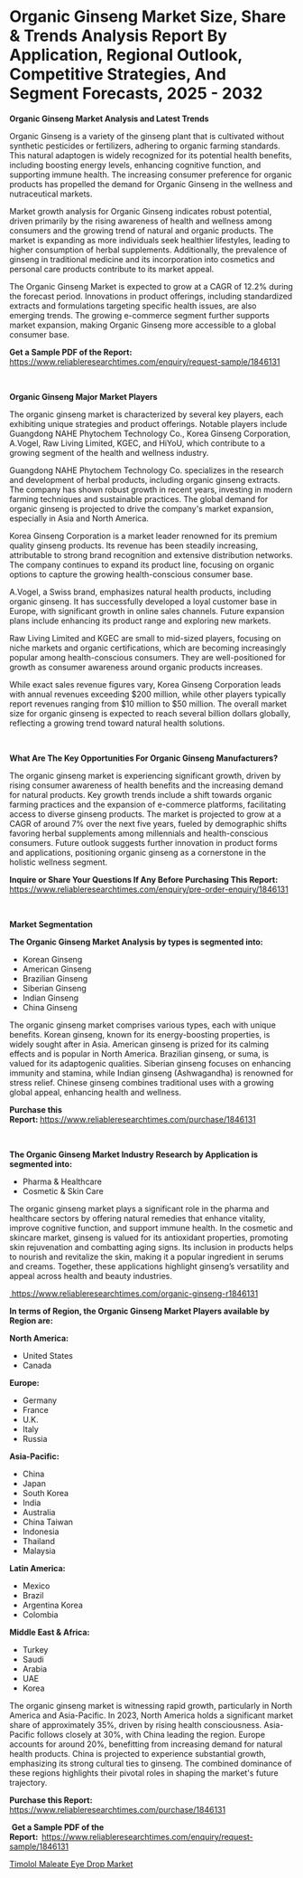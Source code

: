 <p><h1>Organic Ginseng Market Size, Share & Trends Analysis Report By Application, Regional Outlook, Competitive Strategies, And Segment Forecasts, 2025 - 2032</h1></p><p><strong>Organic Ginseng Market Analysis and Latest Trends</strong></p>
<p><p>Organic Ginseng is a variety of the ginseng plant that is cultivated without synthetic pesticides or fertilizers, adhering to organic farming standards. This natural adaptogen is widely recognized for its potential health benefits, including boosting energy levels, enhancing cognitive function, and supporting immune health. The increasing consumer preference for organic products has propelled the demand for Organic Ginseng in the wellness and nutraceutical markets.</p><p>Market growth analysis for Organic Ginseng indicates robust potential, driven primarily by the rising awareness of health and wellness among consumers and the growing trend of natural and organic products. The market is expanding as more individuals seek healthier lifestyles, leading to higher consumption of herbal supplements. Additionally, the prevalence of ginseng in traditional medicine and its incorporation into cosmetics and personal care products contribute to its market appeal.</p><p>The Organic Ginseng Market is expected to grow at a CAGR of 12.2% during the forecast period. Innovations in product offerings, including standardized extracts and formulations targeting specific health issues, are also emerging trends. The growing e-commerce segment further supports market expansion, making Organic Ginseng more accessible to a global consumer base.</p></p>
<p><strong>Get a Sample PDF of the Report:&nbsp;</strong> <a href="https://www.reliableresearchtimes.com/enquiry/request-sample/1846131?utm_campaign=2205&utm_medium=2&utm_source=Github&utm_content=ia&utm_term=08032025&utm_id=organic-ginseng">https://www.reliableresearchtimes.com/enquiry/request-sample/1846131</a></p>
<p>&nbsp;</p>
<p><strong>Organic Ginseng Major Market Players</strong></p>
<p><p>The organic ginseng market is characterized by several key players, each exhibiting unique strategies and product offerings. Notable players include Guangdong NAHE Phytochem Technology Co., Korea Ginseng Corporation, A.Vogel, Raw Living Limited, KGEC, and HiYoU, which contribute to a growing segment of the health and wellness industry.</p><p>Guangdong NAHE Phytochem Technology Co. specializes in the research and development of herbal products, including organic ginseng extracts. The company has shown robust growth in recent years, investing in modern farming techniques and sustainable practices. The global demand for organic ginseng is projected to drive the company's market expansion, especially in Asia and North America.</p><p>Korea Ginseng Corporation is a market leader renowned for its premium quality ginseng products. Its revenue has been steadily increasing, attributable to strong brand recognition and extensive distribution networks. The company continues to expand its product line, focusing on organic options to capture the growing health-conscious consumer base.</p><p>A.Vogel, a Swiss brand, emphasizes natural health products, including organic ginseng. It has successfully developed a loyal customer base in Europe, with significant growth in online sales channels. Future expansion plans include enhancing its product range and exploring new markets.</p><p>Raw Living Limited and KGEC are small to mid-sized players, focusing on niche markets and organic certifications, which are becoming increasingly popular among health-conscious consumers. They are well-positioned for growth as consumer awareness around organic products increases.</p><p>While exact sales revenue figures vary, Korea Ginseng Corporation leads with annual revenues exceeding $200 million, while other players typically report revenues ranging from $10 million to $50 million. The overall market size for organic ginseng is expected to reach several billion dollars globally, reflecting a growing trend toward natural health solutions.</p></p>
<p>&nbsp;</p>
<p><strong>What Are The Key Opportunities For Organic Ginseng Manufacturers?</strong></p>
<p><p>The organic ginseng market is experiencing significant growth, driven by rising consumer awareness of health benefits and the increasing demand for natural products. Key growth trends include a shift towards organic farming practices and the expansion of e-commerce platforms, facilitating access to diverse ginseng products. The market is projected to grow at a CAGR of around 7% over the next five years, fueled by demographic shifts favoring herbal supplements among millennials and health-conscious consumers. Future outlook suggests further innovation in product forms and applications, positioning organic ginseng as a cornerstone in the holistic wellness segment.</p></p>
<p><strong>Inquire or Share Your Questions If Any Before Purchasing This Report:</strong> <a href="https://www.reliableresearchtimes.com/enquiry/pre-order-enquiry/1846131?utm_campaign=2205&utm_medium=2&utm_source=Github&utm_content=ia&utm_term=08032025&utm_id=organic-ginseng">https://www.reliableresearchtimes.com/enquiry/pre-order-enquiry/1846131</a></p>
<p>&nbsp;</p>
<p><strong>Market Segmentation</strong></p>
<p><strong>The Organic Ginseng Market Analysis by types is segmented into:</strong></p>
<p><ul><li>Korean Ginseng</li><li>American Ginseng</li><li>Brazilian Ginseng</li><li>Siberian Ginseng</li><li>Indian Ginseng</li><li>China Ginseng</li></ul></p>
<p><p>The organic ginseng market comprises various types, each with unique benefits. Korean ginseng, known for its energy-boosting properties, is widely sought after in Asia. American ginseng is prized for its calming effects and is popular in North America. Brazilian ginseng, or suma, is valued for its adaptogenic qualities. Siberian ginseng focuses on enhancing immunity and stamina, while Indian ginseng (Ashwagandha) is renowned for stress relief. Chinese ginseng combines traditional uses with a growing global appeal, enhancing health and wellness.</p></p>
<p><strong>Purchase this Report:&nbsp;</strong><a href="https://www.reliableresearchtimes.com/purchase/1846131?utm_campaign=2205&utm_medium=2&utm_source=Github&utm_content=ia&utm_term=08032025&utm_id=organic-ginseng">https://www.reliableresearchtimes.com/purchase/1846131</a></p>
<p>&nbsp;</p>
<p><strong>The Organic Ginseng Market Industry Research by Application is segmented into:</strong></p>
<p><ul><li>Pharma & Healthcare</li><li>Cosmetic & Skin Care</li></ul></p>
<p><p>The organic ginseng market plays a significant role in the pharma and healthcare sectors by offering natural remedies that enhance vitality, improve cognitive function, and support immune health. In the cosmetic and skincare market, ginseng is valued for its antioxidant properties, promoting skin rejuvenation and combatting aging signs. Its inclusion in products helps to nourish and revitalize the skin, making it a popular ingredient in serums and creams. Together, these applications highlight ginseng’s versatility and appeal across health and beauty industries.</p></p>
<p><a href="https://www.reliableresearchtimes.com/organic-ginseng-r1846131?utm_campaign=2205&utm_medium=2&utm_source=Github&utm_content=ia&utm_term=08032025&utm_id=organic-ginseng">&nbsp;https://www.reliableresearchtimes.com/organic-ginseng-r1846131</a></p>
<p><strong>In terms of Region, the Organic Ginseng Market Players available by Region are:</strong></p>
<p>
    <p> <strong> North America: </strong>
        <ul>
            <li>United States</li>
            <li>Canada</li>
        </ul>
        </p> 
    <p> <strong> Europe: </strong>
        <ul>
            <li>Germany</li>
            <li>France</li>
            <li>U.K.</li>
            <li>Italy</li>
            <li>Russia</li>
        </ul>
        </p> 
    <p> <strong> Asia-Pacific: </strong>
        <ul>
            <li>China</li>
            <li>Japan</li>
            <li>South Korea</li>
            <li>India</li>
            <li>Australia</li>
            <li>China Taiwan</li>
            <li>Indonesia</li>
            <li>Thailand</li>
            <li>Malaysia</li>
        </ul>
        </p> 
    <p> <strong> Latin America: </strong>
        <ul>
            <li>Mexico</li>
            <li>Brazil</li>
            <li>Argentina Korea</li>
            <li>Colombia</li>
        </ul>
        </p> 
    <p> <strong> Middle East & Africa: </strong>
        <ul>
            <li>Turkey</li>
            <li>Saudi</li>
            <li>Arabia</li>
            <li>UAE</li>
            <li>Korea</li>
        </ul>
    </p>
    </p>
<p><p>The organic ginseng market is witnessing rapid growth, particularly in North America and Asia-Pacific. In 2023, North America holds a significant market share of approximately 35%, driven by rising health consciousness. Asia-Pacific follows closely at 30%, with China leading the region. Europe accounts for around 20%, benefitting from increasing demand for natural health products. China is projected to experience substantial growth, emphasizing its strong cultural ties to ginseng. The combined dominance of these regions highlights their pivotal roles in shaping the market's future trajectory.</p></p>
<p><strong>Purchase this Report: </strong><a href="https://www.reliableresearchtimes.com/purchase/1846131?utm_campaign=2205&utm_medium=2&utm_source=Github&utm_content=ia&utm_term=08032025&utm_id=organic-ginseng">https://www.reliableresearchtimes.com/purchase/1846131</a></p>
<p>&nbsp;<strong>Get a Sample PDF of the Report:&nbsp;&nbsp;</strong><a href="https://www.reliableresearchtimes.com/enquiry/request-sample/1846131?utm_campaign=2205&utm_medium=2&utm_source=Github&utm_content=ia&utm_term=08032025&utm_id=organic-ginseng">https://www.reliableresearchtimes.com/enquiry/request-sample/1846131</a></p>
<p><strong></strong></p>
<p><p><a href="https://github.com/SanjidaKhan901/Market-Research-Report-List-1/blob/main/timolol-maleate-eye-drop-market.md?utm_campaign=2205&utm_medium=2&utm_source=Github&utm_content=ia&utm_term=08032025&utm_id=organic-ginseng">Timolol Maleate Eye Drop Market</a></p></p>